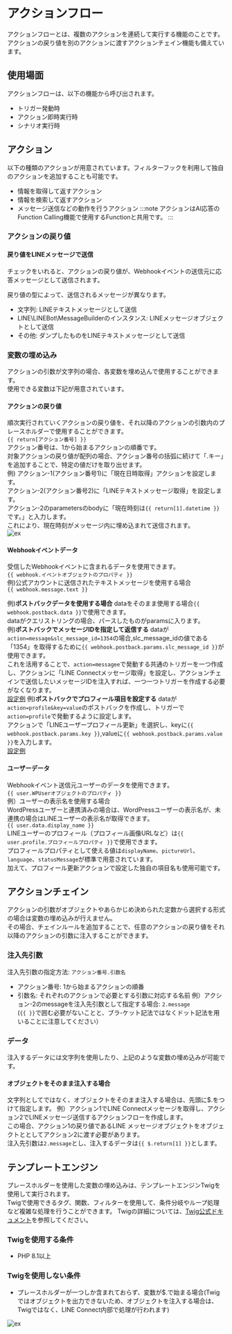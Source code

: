 # アクションフロー
アクションフローとは、複数のアクションを連続して実行する機能のことです。  
アクションの戻り値を別のアクションに渡すアクションチェイン機能も備えています。
## 使用場面
アクションフローは、以下の機能から呼び出されます。
- トリガー発動時
- アクション即時実行時
- シナリオ実行時

## アクション
以下の種類のアクションが用意されています。フィルターフックを利用して独自のアクションを追加することも可能です。
- 情報を取得して返すアクション
- 情報を検索して返すアクション
- メッセージ送信などの動作を行うアクション
:::note
アクションはAI応答のFunction Calling機能で使用するFunctionと共用です。
:::
### アクションの戻り値
#### 戻り値をLINEメッセージで送信
チェックをいれると、アクションの戻り値が、Webhookイベントの送信元に応答メッセージとして送信されます。  

戻り値の型によって、送信されるメッセージが異なります。
- 文字列: LINEテキストメッセージとして送信
- LINE\LINEBot\MessageBuilderのインスタンス: LINEメッセージオブジェクトとして送信
- その他: ダンプしたものをLINEテキストメッセージとして送信

### 変数の埋め込み
アクションの引数が文字列の場合、各変数を埋め込んで使用することができます。  
使用できる変数は下記が用意されています。

#### アクションの戻り値
順次実行されていくアクションの戻り値を、それ以降のアクションの引数内のプレースホルダーで使用することができます。  
`{{ return[アクション番号] }}`  
アクション番号は、1から始まるアクションの順番です。  
対象アクションの戻り値が配列の場合、アクション番号の括弧に続けて「.キー」を追加することで、特定の値だけを取り出せます。  
例) アクション-1(アクション番号1)に「現在日時取得」アクションを設定します。  
アクション-2(アクション番号2)に「LINEテキストメッセージ取得」を設定します。  
アクション-2のparametersのbodyに「現在時刻は`{{ return[1].datetime }}`です。」と入力します。  
これにより、現在時刻がメッセージ内に埋め込まれて送信されます。  
![ex](/img/trigger/ex_action_return.png)

#### Webhookイベントデータ 
受信したWebhookイベントに含まれるデータを使用できます。  
`{{ webhook.イベントオブジェクトのプロパティ }}`  
例)公式アカウントに送信されたテキストメッセージを使用する場合  
`{{ webhook.message.text }}`

例)**ポストバックデータを使用する場合**
dataをそのまま使用する場合`{{ webhook.postback.data }}`で使用できます。  
dataがクエリストリングの場合、パースしたものがparamsに入ります。  
例)**ポストバックでメッセージIDを指定して返信する**
dataが`action=message&slc_message_id=1354`の場合,slc_message_idの値である「1354」を取得するために`{{ webhook.postback.params.slc_message_id }}`が使用できます。  
これを活用することで、`action=messagee`で発動する共通のトリガーを一つ作成し、アクションに「LINE Connectメッセージ取得」を設定し、アクションチェインで送信したいメッセージIDを注入すれば、一つ一つトリガーを作成する必要がなくなります。  
[設定例](/img/trigger/ex_postback_message.png)
例)**ポストバックでプロフィール項目を設定する**
dataが`action=profile&key=value`のポストバックを作成し、トリガーで`action=profile`で発動するように設定します。  
アクションで「LINEユーザープロフィール更新」を選択し、keyに`{{ webhook.postback.params.key }}`,valueに`{{ webhook.postback.params.value }}`を入力します。  
[設定例](/img/trigger/ex_postbak_update_profile.png)

#### ユーザーデータ
Webhookイベント送信元ユーザーのデータを使用できます。  
`{{ user.WPUserオブジェクトのプロパティ }}`  
例）ユーザーの表示名を使用する場合  
 WordPressユーザーと連携済みの場合は、WordPressユーザーの表示名が、未連携の場合はLINEユーザーの表示名が取得できます。  
`{{ user.data.display_name }}`  
LINEユーザーのプロフィール（プロフィール画像URLなど）は`{{ user.profile.プロフィールプロパティ }}`で使用できます。  
プロフィールプロパティとして使える値は`displayName`、`pictureUrl`、`language`、`statusMessage`が標準で用意されています。  
加えて、プロフィール更新アクションで設定した独自の項目名も使用可能です。    

## アクションチェイン
アクションの引数がオブジェクトやあらかじめ決められた定数から選択する形式の場合は変数の埋め込みが行えません。  
その場合、チェインルールを追加することで、任意のアクションの戻り値をそれ以降のアクションの引数に注入することができます。

### 注入先引数
注入先引数の指定方法: `アクション番号.引数名`  
- アクション番号: 1から始まるアクションの順番
- 引数名: それぞれのアクションで必要とする引数に対応する名前
例）アクション-2のmessageを注入先引数として指定する場合: `2.message`  
(`{{ }}`で囲む必要がないことと、ブラ-ケット記法ではなくドット記法を用いることに注意してください）  

### データ
注入するデータには文字列を使用したり、上記のような変数の埋め込みが可能です。  
#### オブジェクトをそのまま注入する場合
文字列としてではなく、オブジェクトをそのまま注入する場合は、先頭に$.をつけて指定します。
例）アクション1でLINE Connectメッセージを取得し、アクション2でLINEメッセージ送信するアクションフローを作成します。  
この場合、アクション1の戻り値であるLINE メッセージオブジェクトをオブジェクトととしてアクション2に渡す必要があります。  
注入先引数は`2.message`とし、注入するデータは`{{ $.return[1] }}`とします。

## テンプレートエンジン
プレースホルダーを使用した変数の埋め込みは、テンプレートエンジンTwigを使用して実行されます。  
Twigで使用できるタグ、関数、フィルターを使用して、条件分岐やループ処理など複雑な処理を行うことができます。
Twigの詳細については、[Twig公式ドキュメント](https://twig.symfony.com/doc/3.x/)を参照してください。

### Twigを使用する条件
- PHP 8.1以上

### Twigを使用しない条件
- プレースホルダーが一つしか含まれておらず、変数が$.で始まる場合(Twigではオブジェクトを出力できないため、オブジェクトを注入する場合は、Twigではなく、LINE Connect内部で処理が行われます)


![ex](/img/trigger/ex_actionchain.png)